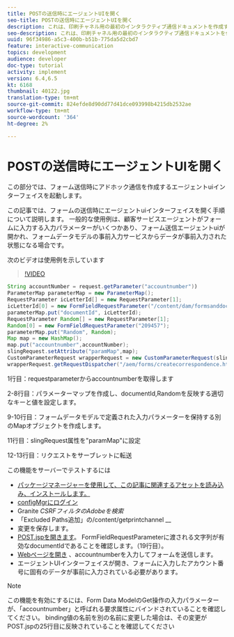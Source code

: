 ```yaml
---
title: POSTの送信時にエージェントUIを開く
seo-title: POSTの送信時にエージェントUIを開く
description: これは、印刷チャネル用の最初のインタラクティブ通信ドキュメントを作成するためのマルチステップチュートリアルの11部です。 この部分では、フォーム送信時にアドホック通信を作成するエージェントuiインターフェイスを起動します。
seo-description: これは、印刷チャネル用の最初のインタラクティブ通信ドキュメントを作成するためのマルチステップチュートリアルの11部です。 この部分では、フォーム送信時にアドホック通信を作成するエージェントuiインターフェイスを起動します。
uuid: 96f34986-a5c3-400b-b51b-775da5d2cbd7
feature: interactive-communication
topics: development
audience: developer
doc-type: tutorial
activity: implement
version: 6.4,6.5
kt: 6168
thumbnail: 40122.jpg
translation-type: tm+mt
source-git-commit: 824efde8d90dd77d41dce093998b4215db2532ae
workflow-type: tm+mt
source-wordcount: '364'
ht-degree: 2%

---
```



# POSTの送信時にエージェントUIを開く

この部分では、フォーム送信時にアドホック通信を作成するエージェントuiインターフェイスを起動します。

この記事では、フォームの送信時にエージェントuiインターフェイスを開く手順について説明します。 一般的な使用例は、顧客サービスエージェントがフォームに入力する入力パラメーターがいくつかあり、フォーム送信エージェントuiが開かれ、フォームデータモデルの事前入力サービスからデータが事前入力された状態になる場合です。

次のビデオは使用例を示しています

>[!VIDEO](https://video.tv.adobe.com/v/40122/?quality=9&learn=on)

```java
String accountNumber = request.getParameter("accountnumber"))
ParameterMap parameterMap = new ParameterMap();
RequestParameter icLetterId[] = new RequestParameter[1];
icLetterId[0] = new FormFieldRequestParameter("/content/dam/formsanddocuments/retirementstatementprint");
parameterMap.put("documentId", icLetterId);
RequestParameter Random[] = new RequestParameter[1];
Random[0] = new FormFieldRequestParameter("209457");
parameterMap.put("Random", Random);
Map map = new HashMap();
map.put("accountnumber",accountNumber);
slingRequest.setAttribute("paramMap",map);
CustomParameterRequest wrapperRequest = new CustomParameterRequest(slingRequest,parameterMap,"GET");
wrapperRequest.getRequestDispatcher("/aem/forms/createcorrespondence.html").include(wrapperRequest, response);
```

1行目：requestparameterからaccountnumberを取得します

2-8行目：パラメーターマップを作成し、documentId,Randomを反映する適切なキーと値を設定します。

9-10行目：フォームデータモデルで定義された入力パラメーターを保持する別のMapオブジェクトを作成します。

11行目：slingRequest属性を&quot;paramMap&quot;に設定

12-13行目：リクエストをサーブレットに転送

この機能をサーバーでテストするには

* [パッケージマネージャーを使用して、この記事に関連するアセットを読み込み、インストールします。](assets/launch-agent-ui.zip)
* [configMgrにログイン](http://localhost:4502/system/console/configMgr)
* Granite _CSRFフィルタのAdobeを検索_
* 「Excluded Paths追加」の/content/getprintchannel __
* 変更を保存します。
* [POST.jspを開きます](http://localhost:4502/apps/AEMForms/openprintchannel/POST.jsp)。 FormFieldRequestParameterに渡される文字列が有効なdocumentIdであることを確認します。（19行目）。
* [Webページを開き](http://localhost:4502/content/OpenPrintChannel.html) 、accountnumberを入力してフォームを送信します。
* エージェントUIインターフェイスが開き、フォームに入力したアカウント番号に固有のデータが事前に入力されている必要があります。

>[!NOTE]
>
>この機能を有効にするには、Form Data ModelのGet操作の入力パラメーターが、「accountnumber」と呼ばれる要求属性にバインドされていることを確認してください。 binding値の名前を別の名前に変更した場合は、その変更がPOST.jspの25行目に反映されていることを確認してください

